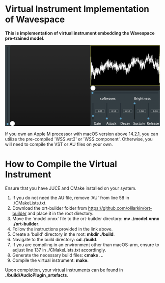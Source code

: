 # Virtual Instrument Implementation of Wavespace
**This is implementation of virtual instrument embedding the Wavespace pre-trained model.**


![picture of the virtual instrument](Pic.png)

If you own an Apple M processor with macOS version above 14.2.1, you can utilize the pre-compiled 'WSS.vst3' or 'WSS.component'. 
Otherwise, you will need to compile the VST or AU files on your own.

# How to Compile the Virtual Instrument

Ensure that you have JUCE and CMake installed on your system.

1) If you do not need the AU file, remove 'AU' from line 58 in ./CMakeLists.txt.
2) Download the ort-builder folder from https://github.com/olilarkin/ort-builder and place it in the root directory.
3) Move the 'model.onnx' file to the ort-builder directory: **mv ./model.onnx ./ort-builder**.
4) Follow the instructions provided in the link above.
5) Create a 'build' directory in the root: **mkdir ./build**.
6) Navigate to the build directory: **cd ./build**.
7) If you are compiling in an environment other than macOS-arm, ensure to adjust line 137 in ./CMakeLists.txt accordingly.
8) Generate the necessary build files: **cmake ..**.
9) Compile the virtual instrument: **make**.

Upon completion, your virtual instruments can be found in **./build/AudioPlugin_artefacts**.


